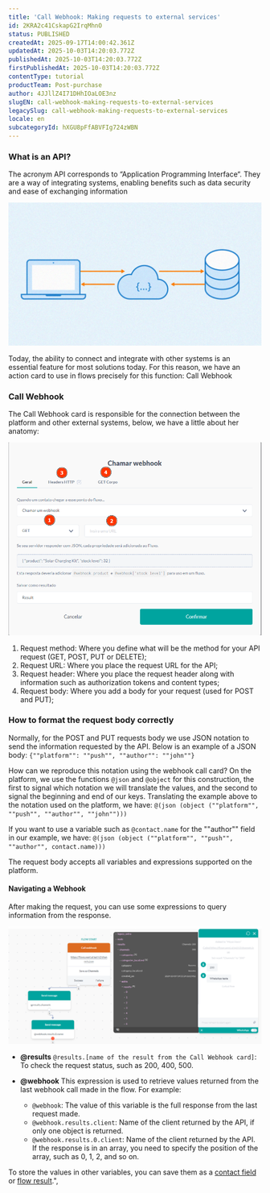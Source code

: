 ```yaml
---
title: 'Call Webhook: Making requests to external services'
id: 2KRA2c41CskapG2IrqMhnO
status: PUBLISHED
createdAt: 2025-09-17T14:00:42.361Z
updatedAt: 2025-10-03T14:20:03.772Z
publishedAt: 2025-10-03T14:20:03.772Z
firstPublishedAt: 2025-10-03T14:20:03.772Z
contentType: tutorial
productTeam: Post-purchase
author: 4JJllZ4I71DHhIOaLOE3nz
slugEN: call-webhook-making-requests-to-external-services
legacySlug: call-webhook-making-requests-to-external-services
locale: en
subcategoryId: hXGU8pFfABVFIg724zWBN
---
```


### What is an API?

The acronym API corresponds to “Application Programming Interface“. They are a way of integrating systems, enabling benefits such as data security and ease of exchanging information

![](https://raw.githubusercontent.com/vtexdocs/help-center-content/refs/heads/main/docs/en/tutorials/weni-by-vtex/flows/call-webhook-making-requests-to-external-services_1.png)

Today, the ability to connect and integrate with other systems is an essential feature for most solutions today. For this reason, we have an action card to use in flows precisely for this function: Call Webhook

### Call Webhook

The Call Webhook card is responsible for the connection between the platform and other external systems, below, we have a little about her anatomy:

![](https://raw.githubusercontent.com/vtexdocs/help-center-content/refs/heads/main/docs/en/tutorials/weni-by-vtex/flows/call-webhook-making-requests-to-external-services_2.png)

  1. Request method: Where you define what will be the method for your API request (GET, POST, PUT or DELETE);
  2. Request URL: Where you place the request URL for the API;
  3. Request header: Where you place the request header along with information such as authorization tokens and content types;
  4. Request body: Where you add a body for your request (used for POST and PUT);

### How to format the request body correctly

Normally, for the POST and PUT requests body we use JSON notation to send the information requested by the API. Below is an example of a JSON body:
`{""platform"": ""push"", ""author"": ""john""}`

How can we reproduce this notation using the webhook call card? On the platform, we use the functions `@json` and `@object` for this construction, the first to signal which notation we will translate the values, and the second to signal the beginning and end of our keys. Translating the example above to the notation used on the platform, we have:
`@(json (object (""platform"", ""push"", ""author"", ""john"")))`

If you want to use a variable such as `@contact.name` for the ""author"" field in our example, we have:
`@(json (object (""platform"", ""push"", ""author"", contact.name)))`

The request body accepts all variables and expressions supported on the platform.

#### Navigating a Webhook

After making the request, you can use some expressions to query information from the response.

![](https://raw.githubusercontent.com/vtexdocs/help-center-content/refs/heads/main/docs/en/tutorials/weni-by-vtex/flows/call-webhook-making-requests-to-external-services_3.png)

  * **@results**
`@results.[name of the result from the Call Webhook card]`: To check the request status, such as 200, 400, 500.

  * **@webhook**
This expression is used to retrieve values returned from the last webhook call made in the flow. For example:
    * `@webhook`: The value of this variable is the full response from the last request made.
    * `@webhook.results.client`: Name of the client returned by the API, if only one object is returned.
    * `@webhook.results.0.client`: Name of the client returned by the API. If the response is in an array, you need to specify the position of the array, such as 0, 1, 2, and so on.

To store the values in other variables, you can save them as a [contact field](/l/en/contacts/contact-fields) or [flow result](/l/en/flows-category/variables-glossary).",

